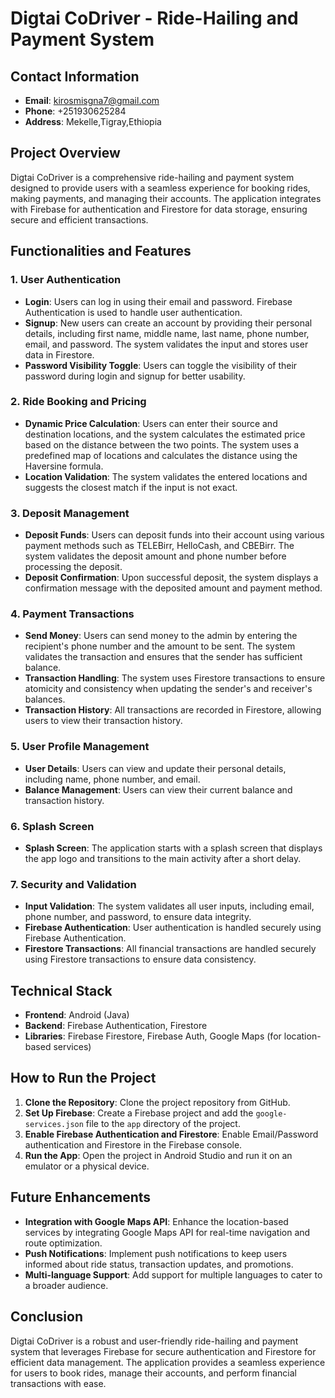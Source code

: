 
# Digtai CoDriver - Ride-Hailing and Payment System

## Contact Information
- **Email**: kirosmisgna7@gmail.com
- **Phone**: +251930625284
- **Address**: Mekelle,Tigray,Ethiopia
## Project Overview
Digtai CoDriver is a comprehensive ride-hailing and payment system designed to provide users with a seamless experience for booking rides, making payments, and managing their accounts. The application integrates with Firebase for authentication and Firestore for data storage, ensuring secure and efficient transactions.

## Functionalities and Features

### 1. **User Authentication**
   - **Login**: Users can log in using their email and password. Firebase Authentication is used to handle user authentication.
   - **Signup**: New users can create an account by providing their personal details, including first name, middle name, last name, phone number, email, and password. The system validates the input and stores user data in Firestore.
   - **Password Visibility Toggle**: Users can toggle the visibility of their password during login and signup for better usability.

### 2. **Ride Booking and Pricing**
   - **Dynamic Price Calculation**: Users can enter their source and destination locations, and the system calculates the estimated price based on the distance between the two points. The system uses a predefined map of locations and calculates the distance using the Haversine formula.
   - **Location Validation**: The system validates the entered locations and suggests the closest match if the input is not exact.

### 3. **Deposit Management**
   - **Deposit Funds**: Users can deposit funds into their account using various payment methods such as TELEBirr, HelloCash, and CBEBirr. The system validates the deposit amount and phone number before processing the deposit.
   - **Deposit Confirmation**: Upon successful deposit, the system displays a confirmation message with the deposited amount and payment method.

### 4. **Payment Transactions**
   - **Send Money**: Users can send money to the admin by entering the recipient's phone number and the amount to be sent. The system validates the transaction and ensures that the sender has sufficient balance.
   - **Transaction Handling**: The system uses Firestore transactions to ensure atomicity and consistency when updating the sender's and receiver's balances.
   - **Transaction History**: All transactions are recorded in Firestore, allowing users to view their transaction history.

### 5. **User Profile Management**
   - **User Details**: Users can view and update their personal details, including name, phone number, and email.
   - **Balance Management**: Users can view their current balance and transaction history.

### 6. **Splash Screen**
   - **Splash Screen**: The application starts with a splash screen that displays the app logo and transitions to the main activity after a short delay.

### 7. **Security and Validation**
   - **Input Validation**: The system validates all user inputs, including email, phone number, and password, to ensure data integrity.
   - **Firebase Authentication**: User authentication is handled securely using Firebase Authentication.
   - **Firestore Transactions**: All financial transactions are handled securely using Firestore transactions to ensure data consistency.

## Technical Stack
- **Frontend**: Android (Java)
- **Backend**: Firebase Authentication, Firestore
- **Libraries**: Firebase Firestore, Firebase Auth, Google Maps (for location-based services)

## How to Run the Project
1. **Clone the Repository**: Clone the project repository from GitHub.
2. **Set Up Firebase**: Create a Firebase project and add the `google-services.json` file to the `app` directory of the project.
3. **Enable Firebase Authentication and Firestore**: Enable Email/Password authentication and Firestore in the Firebase console.
4. **Run the App**: Open the project in Android Studio and run it on an emulator or a physical device.

## Future Enhancements
- **Integration with Google Maps API**: Enhance the location-based services by integrating Google Maps API for real-time navigation and route optimization.
- **Push Notifications**: Implement push notifications to keep users informed about ride status, transaction updates, and promotions.
- **Multi-language Support**: Add support for multiple languages to cater to a broader audience.

## Conclusion
Digtai CoDriver is a robust and user-friendly ride-hailing and payment system that leverages Firebase for secure authentication and Firestore for efficient data management. The application provides a seamless experience for users to book rides, manage their accounts, and perform financial transactions with ease.